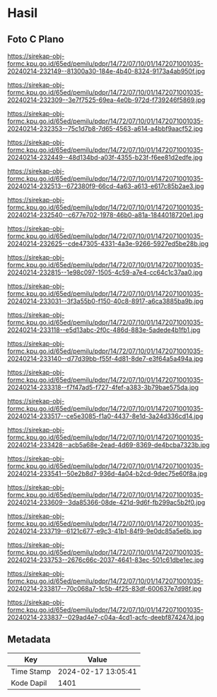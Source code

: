 # Hasil

## Foto C Plano

https://sirekap-obj-formc.kpu.go.id/65ed/pemilu/pdpr/14/72/07/10/01/1472071001035-20240214-232149--81300a30-184e-4b40-8324-9173a4ab950f.jpg

https://sirekap-obj-formc.kpu.go.id/65ed/pemilu/pdpr/14/72/07/10/01/1472071001035-20240214-232309--3e7f7525-69ea-4e0b-972d-f739246f5869.jpg

https://sirekap-obj-formc.kpu.go.id/65ed/pemilu/pdpr/14/72/07/10/01/1472071001035-20240214-232353--75c1d7b8-7d65-4563-a614-a4bbf9aacf52.jpg

https://sirekap-obj-formc.kpu.go.id/65ed/pemilu/pdpr/14/72/07/10/01/1472071001035-20240214-232449--48d134bd-a03f-4355-b23f-f6ee81d2edfe.jpg

https://sirekap-obj-formc.kpu.go.id/65ed/pemilu/pdpr/14/72/07/10/01/1472071001035-20240214-232513--672380f9-66cd-4a63-a613-e617c85b2ae3.jpg

https://sirekap-obj-formc.kpu.go.id/65ed/pemilu/pdpr/14/72/07/10/01/1472071001035-20240214-232540--c677e702-1978-46b0-a81a-1844018720e1.jpg

https://sirekap-obj-formc.kpu.go.id/65ed/pemilu/pdpr/14/72/07/10/01/1472071001035-20240214-232625--cde47305-4331-4a3e-9266-5927ed5be28b.jpg

https://sirekap-obj-formc.kpu.go.id/65ed/pemilu/pdpr/14/72/07/10/01/1472071001035-20240214-232815--1e98c097-1505-4c59-a7e4-cc64c1c37aa0.jpg

https://sirekap-obj-formc.kpu.go.id/65ed/pemilu/pdpr/14/72/07/10/01/1472071001035-20240214-233031--3f3a55b0-f150-40c8-8917-a6ca3885ba9b.jpg

https://sirekap-obj-formc.kpu.go.id/65ed/pemilu/pdpr/14/72/07/10/01/1472071001035-20240214-233118--e5d13abc-2f0c-486d-883e-5adede4b1fb1.jpg

https://sirekap-obj-formc.kpu.go.id/65ed/pemilu/pdpr/14/72/07/10/01/1472071001035-20240214-233140--d77d39bb-f55f-4d81-8de7-e3f64a5a494a.jpg

https://sirekap-obj-formc.kpu.go.id/65ed/pemilu/pdpr/14/72/07/10/01/1472071001035-20240214-233318--f7f47ad5-f727-4fef-a383-3b79bae575da.jpg

https://sirekap-obj-formc.kpu.go.id/65ed/pemilu/pdpr/14/72/07/10/01/1472071001035-20240214-233517--ce5e3085-f1a0-4437-8e1d-3a24d336cd14.jpg

https://sirekap-obj-formc.kpu.go.id/65ed/pemilu/pdpr/14/72/07/10/01/1472071001035-20240214-233428--acb5a68e-2ead-4d69-8369-de4bcba7323b.jpg

https://sirekap-obj-formc.kpu.go.id/65ed/pemilu/pdpr/14/72/07/10/01/1472071001035-20240214-233541--50e2b8d7-936d-4a04-b2cd-9dec75e60f8a.jpg

https://sirekap-obj-formc.kpu.go.id/65ed/pemilu/pdpr/14/72/07/10/01/1472071001035-20240214-233609--3da85366-08de-421d-9d6f-fb299ac5b2f0.jpg

https://sirekap-obj-formc.kpu.go.id/65ed/pemilu/pdpr/14/72/07/10/01/1472071001035-20240214-233719--6121c677-e9c3-41b1-84f9-9e0dc85a5e6b.jpg

https://sirekap-obj-formc.kpu.go.id/65ed/pemilu/pdpr/14/72/07/10/01/1472071001035-20240214-233753--2676c66c-2037-4641-83ec-501c61dbe1ec.jpg

https://sirekap-obj-formc.kpu.go.id/65ed/pemilu/pdpr/14/72/07/10/01/1472071001035-20240214-233817--70c068a7-1c5b-4f25-83df-600637e7d98f.jpg

https://sirekap-obj-formc.kpu.go.id/65ed/pemilu/pdpr/14/72/07/10/01/1472071001035-20240214-233837--029ad4e7-c04a-4cd1-acfc-deebf874247d.jpg


## Metadata

| Key        | Value               |
| ---------- | ------------------- |
| Time Stamp | 2024-02-17 13:05:41 |
| Kode Dapil | 1401                |



